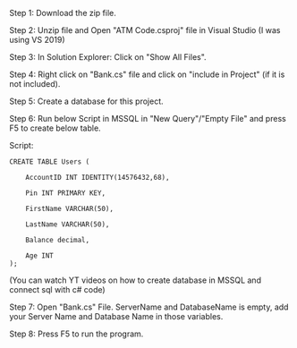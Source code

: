 Step 1: Download the zip file.

Step 2: Unzip file and Open "ATM Code.csproj" file in Visual Studio (I was using VS 2019)

Step 3: In Solution Explorer: Click on "Show All Files".

Step 4: Right click on "Bank.cs" file and click on "include in Project" (if it is not included).

Step 5: Create a database for this project. 

Step 6: Run below Script in MSSQL in "New Query"/"Empty File" and press F5 to create below table.

Script:

    CREATE TABLE Users (

        AccountID INT IDENTITY(14576432,68),
    
        Pin INT PRIMARY KEY,
    
        FirstName VARCHAR(50),
    
        LastName VARCHAR(50),
    
        Balance decimal,
    
        Age INT
    );

(You can watch YT videos on how to create database in MSSQL and connect sql with c# code)

Step 7: Open "Bank.cs" File. ServerName and DatabaseName is empty, add your Server Name and Database Name in those variables.

Step 8: Press F5 to run the program.


